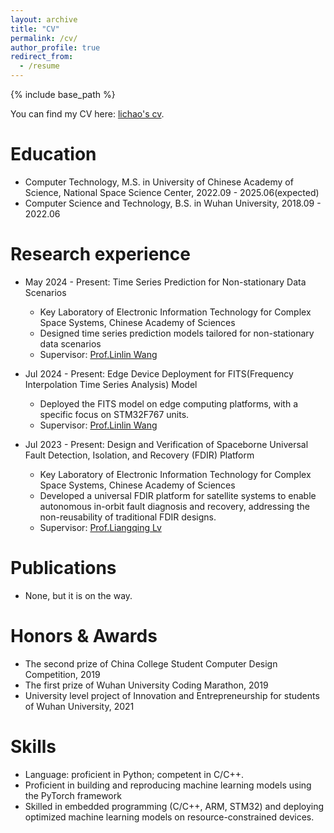 ```yaml
---
layout: archive
title: "CV"
permalink: /cv/
author_profile: true
redirect_from:
  - /resume
---
```


{% include base_path %}

You can find my CV here: [lichao's cv](../assets/Cv.pdf).

Education
======
* Computer Technology, M.S. in University of Chinese Academy of Science, National Space Science Center, 2022.09 - 2025.06(expected)
* Computer Science and Technology, B.S. in Wuhan University, 2018.09 - 2022.06

Research experience
======
* May 2024 - Present: Time Series Prediction for Non-stationary Data Scenarios
  * Key Laboratory of Electronic Information Technology for Complex Space Systems, Chinese Academy of Sciences
  * Designed time series prediction models tailored for non-stationary data scenarios
  * Supervisor: [Prof.Linlin Wang](https://people.ucas.edu.cn/~wanglinlin)

* Jul 2024 - Present: Edge Device Deployment for FITS(Frequency Interpolation Time Series Analysis) Model
  * Deployed the FITS model on edge computing platforms, with a specific focus on STM32F767 units.
  * Supervisor: [Prof.Linlin Wang](https://people.ucas.edu.cn/~wanglinlin)

* Jul 2023 - Present: Design and Verification of Spaceborne Universal Fault Detection, Isolation, and Recovery (FDIR) Platform
  * Key Laboratory of Electronic Information Technology for Complex Space Systems, Chinese Academy of Sciences
  * Developed a universal FDIR platform for satellite systems to enable autonomous in-orbit fault diagnosis and recovery, addressing the non-reusability of traditional FDIR designs.
  * Supervisor: [Prof.Liangqing Lv](https://people.ucas.edu.cn/~lvliangqing)

Publications
======
* None, but it is on the way.
  <!--<ul>{% for post in site.publications reversed %}
    {% include archive-single-cv.html %}
  {% endfor %}</ul>-->
  
Honors & Awards
======
* The second prize of China College Student Computer Design Competition, 2019
* The first prize of Wuhan University Coding Marathon, 2019
* University level project of Innovation and Entrepreneurship for students of Wuhan University, 2021
  
Skills
======
* Language: proficient in Python; competent in C/C++.
* Proficient in building and reproducing machine learning models using the PyTorch framework
* Skilled in embedded programming (C/C++, ARM, STM32) and deploying optimized machine learning models on resource-constrained devices.
